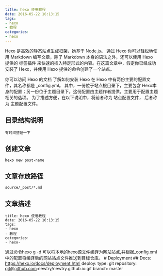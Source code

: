 ```yaml
---
title: hexo 使用教程
date: 2016-05-22 16:13:15
tags: 
- hexo 
- 教程
categories: 
- hexo 
---
```


Hexo 是高效的静态站点生成框架，她基于 Node.js。 通过 Hexo 你可以轻松地使用
Markdown 编写文章，除了 Markdown 本身的语法之外，还可以使用 Hexo 提供的 标签插件
来快速的插入特定形式的内容。在这篇文章中，假定你已经成功安装了 Hexo，并使用 Hexo
提供的命令创建了一个站点。
<!-- more -->

你可以访问 Hexo 的文档 了解如何安装 Hexo
在 Hexo 中有两份主要的配置文件，其名称都是 _config.yml。
其中，一份位于站点根目录下，主要包含 Hexo本身的配置；另一份位于主题目录下，这份配置由主题作者提供，主要用于配置主题相关的选项。
为了描述方便，在以下说明中，将前者称为 站点配置文件， 后者称为 主题配置文件。

## 目录结构说明

    有时间整理一下

## 创建文章

    hexo new post-name

## 文章存放路径

    source/_post/*.md

## 文章描述
<!-- 文章描述信息 -->

    title: hexo 使用教程
    date: 2016-05-22 16:13:15
    tags:
    - hexo
    - 教程
    categories:
    - hexo-

通过命令hexo g -d 可以将本地的hexo源文件编译为网站站点,并根据_config.xml中的配置将编译后的网站站点文件推送到目标仓库。
    # Deployment
    ## Docs: https://hexo.io/docs/deployment.html
    deploy:
        type: git
        repository: git@github.com:newtry/newtry.github.io.git
        branch: master


